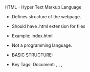 HTML - Hyper Text Markup Language

- Defines structure of the webpage.
- Should have .html extension for files
- Example: index.html
- Not a programming language.

- BASIC STRUCTURE:
<!DOCTYPE html> <!-- Declares HTML5 -->
<html lang="en">
<head> <!-- Includes meta, title, link -->
	<meta charset="UTF-8">
	<meta name="viewport" content="width=device-width, initial-scale=1.0">
	<title>Document</title>
</head>
<body> <!-- visible content -->
	<!-- Page Content Here -->
</body>
</html>

- Key Tags:
	Document:
		<html>, <head>, <body>, <title>, <meta>, <link>, <script>
	Layout:
		→ Non-semantic:
			• <div> - generic container
			• <span> - inline container
		→ Semantic:
			• <header> - It will be at the top of the page or section, typically containing branding.
			• <nav> - Used within the header (or standalone) to group navigation links.
			• <main> - Encapsulates all the primary, page specific-content (excludes header/footer). Use only once in a page.
			• <section> - Thematic grouping of content that has a heading. 
						  (Thematic - The process of identifying the commonalities in the data)
			• <article> - Article is used for news article, blog posts, user comments. It is a standalone and reusable content.
			• <aside> - Used for side content like external links, Ads, related topics etc..
			• <figure> - Used to wrap media contents like image, charts, code snippets, diagrams and Audio/video embeds.
			• <footer> - footer is commonly used at the bottom of the page for links, contacts, copyright and trademarks etc..
						 It is also used in nesting like <footer> in a <article> to represent the author, tags etc at the bottom of the article
			• <figure> - Used to wrap self-contained media content like: Images, Charts, Diagrams, Audio/Video embeds etc.
			• <figcaption> - It is used inside the <figure> to give the content a caption or description
	Text:
		→ Headings: <h1> to <h6>
		→ Paragraph: <p>
		→ Emphasis: <strong>, <em>, <b>, <i> [Emphasis is used to indicate that a phrase should be stressed or highlighted]
		→ Line break: <br>
		→ Horizontal rule: <hr>
	Media:
		→ Image: <img src="..." alt="image">
		→ Video: <video controls>
					<source src="..." type="video/mp4">
				 </video> 
		→ Audio: <audio src="..." controls></audio>
	Links & Navigation:
		→ <a href="url">Link</a>
	Lists:
		→ Ordered list: <ol> 
							<li>...</li> 
						</ol>
		→ Unordered list: <ul> 
							<li>...</li> 
						  </ul>
		→ Description: <dl> 
							<dt>
								<dd>...<dd>
							</dt> 
						</dl>
	Forms:
		→ Form: <form action="...">
		→ inputs: <input>, <textarea>, <select>, <option>, <button>
			
- Inline v/s Block Elements:
	Inline: Takes up only necessary width. Don't start from new line. example: <a>, <img>, <span>
	Block: Takes up the full width available and start from new line. example: <div>, <h1> - <h6>, <p>

- HTML5 includes the HTML Standard, along with Javascript APIs to enhance storage, multimedia and hardware access.
- Emmets is a shorthand tool for writing HTML/CSS faster.

- Tables in HTML:
	Tables are used to represent real life table data.

- Basic Structure
<table>
	<caption>Table Title</caption>
	<thead>
		<tr>
			<th>Name</th>
			<th>Roll No</th>
		</tr>
	</thead>
	</tbody>
		<tr>
			<td>John</td>
			<td>66</td>
		</tr>
	</tbody>
</table>

- <thead> and <tbody> are semantic tags and it will give more clarity to the table.
- <tr> is used to display the row.
- <th> is used to display the table heade.r
- <td> is used to display the table data.
- There is one more semantic tag in the table, ie; <tfoot> which can be used for giving sum, result etc.

- Colspan & Rowspan attribute:
	Here, span is the amount of area to occupy by a cell in HTML table.
- <tr>
	<td rowspan="2"></td>
	<td colspan="2">Average</td>
	<td rowspan="2">Red eyes</td>
  </tr>
  <tr>	
	<td>Weight</td>
	<td>Height</td>
  </tr>

- Forms in HTML:
	→ Forms are used to collect data from the user.
	→ Action attribut: It is used to define what action need to be performed when a form is submitted or where the form data
	  should be send.
	→ <form action="/action.php"> - Here you specified a file in your project itself
	→ <form action="/action"> - Here you are sending the data in the form to "/action" route.

- Form Elements:
	input:
		→ <input type="text"> - There are more types like password, email, tel, number, time, color etc.
		→ Used to create multiple form controls
		→ By using <input> you can create multiple types of input by using the type attribute.
	button:
		→ The button element is used to submit or perform any custom action
		→ <button> Submit </button>
		→ The button has a default type and that is "submit". Even if the button is inside or outside of the form the type
		   attribute will be "submit". When it is outside the form it has no effect because it is not associated to any form.
		→ The button has three types:
			<button type="submit"> Submit </button> - It is used to submit the form
			<button type="button"> Submit </button> - It is used to perform custom action by using the "onClick" attribute.
			<button type="reset"> Reset </button>   - It is used to reset or clear the page
	checkbox:
		→ It can be used to select multiple choices 
		→ <input type="checkbox" name="age" id="age" checked>
		  <label for="age">Iam 18+</age>
		→ eg: ⏹️ Iam 18+
		→ "checked" keyword can be used to pre-select the checkbox
	radio button:
		→ It only allows you to select only one option from the multiple choices
		→ <input type="radio" name="fruit" id="apple" value="apple">
			• "name" attribute is used as a common group name to restrict the radio button from allow the user to select multiple
			  choices
			• "id" attribute is used to uniquely identify the element
			• "value" attribute is used to pass the value of the selected radio button to the name attribute
				name = value
				 👇     👇
				fruit = "apple" (Here apple is taken as the example value from the above input)
		→ All radios should have been grouped under a same name.
		→ "checked" keyword can be used to pre-select an option.
	select:
		→ used to create dropdown menus
		→ <select name="country" id="country">
		  	<option value=""> Select a country </option>
		  	<option value="IN"> India </option>
			<option value="UAE"> United Arab Emirates </option> 
		  </select>
		→ The value from the seleted option will be sent to the server when the form is submitted.
		→ "name" attribute is required to sumit the selected value
			• So here, when we select an option the value from the selected option is given to the name attribute in the <select>.
		→ "selected" keyword can be used to set a default option.
		→ "disable" keyword can be used to disable a specific option
	range:
		→ <label for="volume"> Volume </label>
		  <input type="range" name="volume" id="volume" min="0" max="100" value="30">
		  	• min is the minimum value in the range that can be selected
			• max is the maximum value in the range that can be selected
			• value is the default value for the range option
		→ It is like a slider
		→ The "step" attribute represent how incremention should be occur per increase in the rage slider.
	textarea:
		→ <label for="feedback"> Write your feedback </label>
		  <textarea id="feedback"></textarea>
		→ Can adjust the width and height of the textarea using "rows" and "cols" attributes.

- Placeholders & Labels:
	placeholder:
		→ It is a grey hint inside the input, which disappears when user starts typing
		→ <input type="text" placeholder="Enter your name">
		→ It is a attribute
	labels:
		→ It is a tag unlike placeholders
		→ It describes the input field
		→ Improves user experience, as it focus the input box when clicked on the label
		→ <label for="email"> Email: </label>
		  <input type="text" id="email" name="user_email">
		→ Note: The value of the "for" attribute(label) should match the value of the "id"(input)
			ie, for = id. 

- Name attribute:
	→ Name of the form control that is submitted with the form as part of name/value pair.
	→ <input type="text" name="username" />
	→ The "name" attribute retrieves the data from the form after the form is submitted
	→ Holds the data from the form

<!-- The End -->